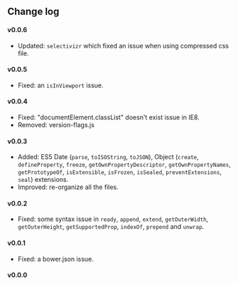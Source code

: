 ## Change log

#### v0.0.6
- Updated: `selectivizr` which fixed an issue when using compressed css file.

#### v0.0.5
- Fixed: an `isInViewport` issue.

#### v0.0.4
- Fixed: "documentElement.classList" doesn't exist issue in IE8.
- Removed: version-flags.js

#### v0.0.3
- Added: ES5 Date (`parse`, `toISOString`, `toJSON`), Object (`create`, `defineProperty`, `freeze`, `getOwnPropertyDescriptor`, `getOwnPropertyNames`, `getPrototypeOf`, `isExtensible`, `isFrozen`, `isSealed`, `preventExtensions`, `seal`) extensions.
- Improved: re-organize all the files.

#### v0.0.2
- Fixed: some syntax issue in `ready`, `append`, `extend`, `getOuterWidth`, `getOuterHeight`, `getSupportedProp`, `indexOf`, `prepend` and `unwrap`.

#### v0.0.1
- Fixed: a bower.json issue.

#### v0.0.0